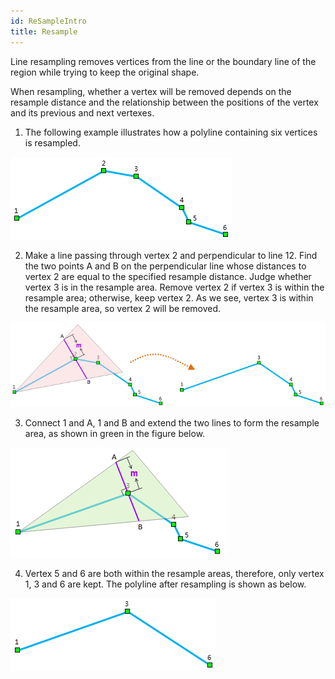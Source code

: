 ```yaml
---
id: ReSampleIntro
title: Resample
---  
```

Line resampling removes vertices from the line or the boundary line of the region while trying to keep the original shape.

When resampling, whether a vertex will be removed depends on the resample distance and the relationship between the positions of the vertex and its previous and next vertexes.

  1. The following example illustrates how a polyline containing six vertices is resampled.

![](img/RTBend_1.png)

  2. Make a line passing through vertex 2 and perpendicular to line 12. Find the two points A and B on the perpendicular line whose distances to vertex 2 are equal to the specified resample distance. Judge whether vertex 3 is in the resample area. Remove vertex 2 if vertex 3 is within the resample area; otherwise, keep vertex 2. As we see, vertex 3 is within the resample area, so vertex 2 will be removed.

![](img/RTBend_2.png)

  3. Connect 1 and A, 1 and B and extend the two lines to form the resample area, as shown in green in the figure below.

![](img/RTBend_3.png)

  4. Vertex 5 and 6 are both within the resample areas, therefore, only vertex 1, 3 and 6 are kept. The polyline after resampling is shown as below.

![](img/RTBend_4.png)

